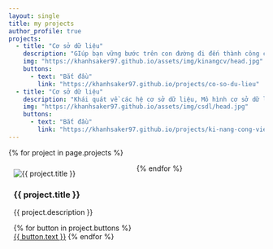 ```yaml
---
layout: single
title: my projects
author_profile: true
projects:
  - title: "Cơ sở dữ liệu"
    description: "GIúp bạn vững bước trên con đường đi đến thành công của mình..."
    img: "https://khanhsaker97.github.io/assets/img/kinangcv/head.jpg"
    buttons:
      - text: "Bắt đầu"
        link: "https://khanhsaker97.github.io/projects/co-so-du-lieu"
  - title: "Cơ sở dữ liệu"
    description: "Khái quát về các hệ cơ sở dữ liệu, Mô hình cơ sở dữ liệu..."
    img: "https://khanhsaker97.github.io/assets/img/csdl/head.jpg"
    buttons:
      - text: "Bắt đầu"
        link: "https://khanhsaker97.github.io/projects/ki-nang-cong-viec"
---
```


<style media="screen">
  .project {
    width: 50%;
    max-width: 500px;
    float: left;
    padding: 10px;
    box-sizing: border-box;
}
</style>

{% for project in page.projects %}
<div class="project">
  <div class="thumbnail">
    <img src="{{ project.img }}" alt="{{ project.title }}">
  </div>
  <div class="caption">
    <h3>{{ project.title }}</h3>
    <p>{{ project.description }}</p>
      <p>
        {% for button in project.buttons %}
        <a href="{{ button.link }}" class="btn btn-primary" role="button">{{ button.text }}</a>
        {% endfor %}
      </p>
  </div>
</div>
{% endfor %}